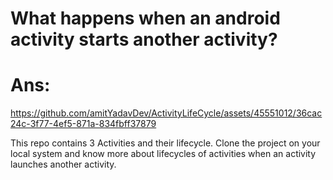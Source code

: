 # What happens when an android activity starts another activity?
# Ans:

https://github.com/amitYadavDev/ActivityLifeCycle/assets/45551012/36cac24c-3f77-4ef5-871a-834fbff37879


This repo contains 3 Activities and their lifecycle. Clone the project on your local system and know more about lifecycles of activities when an activity launches another activity.

